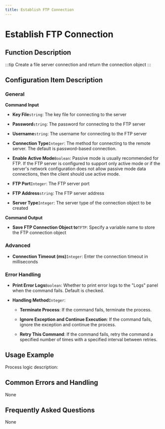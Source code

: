 ```yaml
---
title: Establish FTP Connection
---
```


# Establish FTP Connection

## Function Description

:::tip 
Create a file server connection and return the connection object
:::

## Configuration Item Description

### General

**Command Input**

- **Key File**`string`: The key file for connecting to the server

- **Password**`string`: The password for connecting to the FTP server

- **Username**`string`: The username for connecting to the FTP server

- **Connection Type**`Integer`: The method for connecting to the remote server. The default is password-based connection.

- **Enable Active Mode**`Boolean`: Passive mode is usually recommended for FTP. If the FTP server is configured to support only active mode or if the server's network configuration does not allow passive mode data connections, then the client should use active mode.

- **FTP Port**`Integer`: The FTP server port

- **FTP Address**`string`: The FTP server address

- **Server Type**`Integer`: The server type of the connection object to be created


**Command Output**

- **Save FTP Connection Object to**`TFTP`: Specify a variable name to store the FTP connection object

### Advanced

- **Connection Timeout (ms)**`Integer`: Enter the connection timeout in milliseconds


### Error Handling

- **Print Error Logs**`Boolean`: Whether to print error logs to the "Logs" panel when the command fails. Default is checked. 

- **Handling Method**`Integer`:

    - **Terminate Process**: If the command fails, terminate the process.

    - **Ignore Exception and Continue Execution**: If the command fails, ignore the exception and continue the process.

    - **Retry This Command**: If the command fails, retry the command a specified number of times with a specified interval between retries.

## Usage Example

Process logic description:

## Common Errors and Handling

None

## Frequently Asked Questions

None

